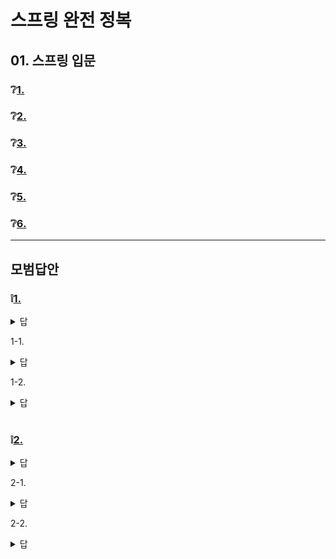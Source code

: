 # 스프링 완전 정복

## 01. 스프링 입문

### ❔[1. ](#❕1)
### ❔[2. ](#❕2)
### ❔[3. ](#)
### ❔[4. ](#)
### ❔[5. ](#)
### ❔[6. ](#)

---
## 모범답안

### ❕[1. ](#❔1)

<details> <summary>답</summary> <div markdown="1">  


  ```
  어쩌구저쩌구 입니다
  ```

  ##### 해설

    어쩌구저쩌구 입니다 

</div> </details>


1-1. 

<details> <summary>답</summary> <div markdown="1">  


  ```
  어쩌구저쩌구 입니다
  ```

  ##### 해설

    어쩌구저쩌구 입니다

</div> </details>



1-2. 

<details> <summary>답</summary> <div markdown="1">  


  ```
  ~~~
  ```

  ##### 해설

    어쩌구저쩌구

</div> </details>

<br>

### ❕[2. ](#❔2)

<details> <summary>답</summary> <div markdown="1">  


  ```
  어쩌구저쩌구 입니다
  ```

  ##### 해설

    어쩌구저쩌구 입니다 

</div> </details>


2-1. 

<details> <summary>답</summary> <div markdown="1">  


  ```
  어쩌구저쩌구 입니다
  ```

  ##### 해설

    어쩌구저쩌구 입니다

</div> </details>



2-2. 

<details> <summary>답</summary> <div markdown="1">  


  ```
  ~~~
  ```

  ##### 해설

    어쩌구저쩌구

</div> </details>